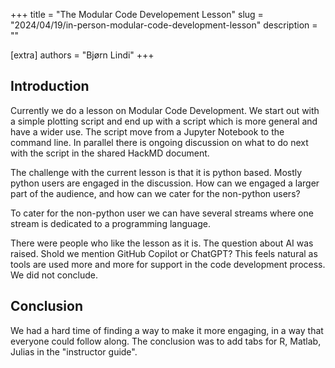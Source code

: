 +++
title = "The Modular Code Developement Lesson"
slug  = "2024/04/19/in-person-modular-code-development-lesson"
description = ""

[extra]
authors = "Bjørn Lindi"
+++

## Introduction
Currently we do a lesson on Modular Code Development. We start out with a simple plotting script and end up with a
script which is more general and have a wider use. The script move from a Jupyter Notebook to the command line. In
parallel there is ongoing discussion on what to do next with the script in the shared HackMD document.

The challenge with the current lesson is that it is python based. Mostly python users are engaged in the discussion. 
How can we engaged a larger part of the audience, and how can we cater for the non-python users?

To cater for the non-python user we can have several streams where one stream is dedicated to a programming language.

There were people who like the lesson as it is. The question about AI was raised. Shold we mention GitHub Copilot or ChatGPT? This feels natural as tools are used more and more for support in the code development process. We did not conclude.

## Conclusion
We had a hard time of finding a way to make it more engaging, in a way that everyone could follow along.
The conclusion was to add tabs for R, Matlab, Julias in the "instructor guide".

